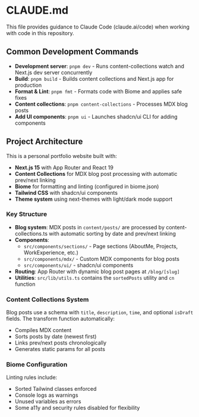 # CLAUDE.md

This file provides guidance to Claude Code (claude.ai/code) when working with code in this repository.

## Common Development Commands

- **Development server**: `pnpm dev` - Runs content-collections watch and Next.js dev server concurrently
- **Build**: `pnpm build` - Builds content collections and Next.js app for production
- **Format & Lint**: `pnpm fmt` - Formats code with Biome and applies safe fixes
- **Content collections**: `pnpm content-collections` - Processes MDX blog posts
- **Add UI components**: `pnpm ui` - Launches shadcn/ui CLI for adding components

## Project Architecture

This is a personal portfolio website built with:
- **Next.js 15** with App Router and React 19
- **Content Collections** for MDX blog post processing with automatic prev/next linking
- **Biome** for formatting and linting (configured in biome.json)
- **Tailwind CSS** with shadcn/ui components
- **Theme system** using next-themes with light/dark mode support

### Key Structure

- **Blog system**: MDX posts in `content/posts/` are processed by content-collections.ts with automatic sorting by date and prev/next linking
- **Components**: 
  - `src/components/sections/` - Page sections (AboutMe, Projects, WorkExperience, etc.)
  - `src/components/mdx/` - Custom MDX components for blog posts
  - `src/components/ui/` - shadcn/ui components
- **Routing**: App Router with dynamic blog post pages at `/blog/[slug]`
- **Utilities**: `src/lib/utils.ts` contains the `sortedPosts` utility and `cn` function

### Content Collections System

Blog posts use a schema with `title`, `description`, `time`, and optional `isDraft` fields. The transform function automatically:
- Compiles MDX content
- Sorts posts by date (newest first)
- Links prev/next posts chronologically
- Generates static params for all posts

### Biome Configuration

Linting rules include:
- Sorted Tailwind classes enforced
- Console logs as warnings
- Unused variables as errors
- Some a11y and security rules disabled for flexibility